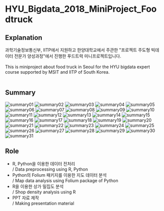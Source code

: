 # HYU_Bigdata_2018_MiniProject_Foodtruck
## Explanation
과학기술정보통신부, IITP에서 지원하고 한양대학교에서 주관한 "프로젝트 주도형 빅데이터 전문가 양성과정"에서 진행한 푸드트럭 미니프로젝트입니다.
<br>
<br>
This is miniproject about food truck in Seoul for the HYU bigdata expert course supported by MSIT and IITP of South Korea.
<br>
<br>

## Summary
![summary01](./summary/summary01.png)
![summary02](./summary/summary02.png)
![summary03](./summary/summary03.png)
![summary04](./summary/summary04.png)
![summary05](./summary/summary05.png)
![summary06](./summary/summary06.png)
![summary07](./summary/summary07.png)
![summary08](./summary/summary08.png)
![summary09](./summary/summary09.png)
![summary10](./summary/summary10.png)
![summary11](./summary/summary11.png)
![summary12](./summary/summary12.png)
![summary13](./summary/summary13.png)
![summary14](./summary/summary14.png)
![summary15](./summary/summary15.png)
![summary16](./summary/summary16.png)
![summary17](./summary/summary17.png)
![summary18](./summary/summary18.png)
![summary19](./summary/summary19.png)
![summary20](./summary/summary20.png)
![summary21](./summary/summary21.png)
![summary22](./summary/summary22.png)
![summary23](./summary/summary23.png)
![summary24](./summary/summary24.png)
![summary25](./summary/summary25.png)
![summary26](./summary/summary26.png)
![summary27](./summary/summary27.png)
![summary28](./summary/summary28.png)
![summary29](./summary/summary29.png)
![summary30](./summary/summary30.png)
![summary31](./summary/summary31.png)

## Role
- R, Python을 이용한 데이터 전처리 <br>/ Data preprocessing using R, Python
- Python의 Folium 패키지를 이용한 지도 데이터 분석 <br>/ Map data analysis using Folium package of Python
- R을 이용한 상가 밀집도 분석 <br>/ Shop density analysis using R
- PPT 자료 제작 <br>/ Making presentation material
